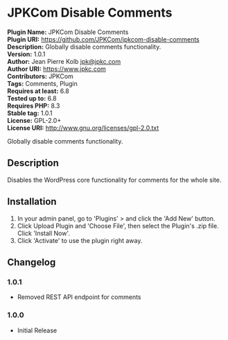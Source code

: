 # JPKCom Disable Comments

**Plugin Name:** JPKCom Disable Comments  
**Plugin URI:** https://github.com/JPKCom/jpkcom-disable-comments  
**Description:** Globally disable comments functionality.  
**Version:** 1.0.1  
**Author:** Jean Pierre Kolb <jpk@jpkc.com>  
**Author URI:** https://www.jpkc.com  
**Contributors:** JPKCom  
**Tags:** Comments, Plugin  
**Requires at least:** 6.8  
**Tested up to:** 6.8  
**Requires PHP:** 8.3  
**Stable tag:** 1.0.1  
**License:** GPL-2.0+  
**License URI:** http://www.gnu.org/licenses/gpl-2.0.txt

Globally disable comments functionality.


## Description

Disables the WordPress core functionality for comments for the whole site.


## Installation

1. In your admin panel, go to 'Plugins' > and click the 'Add New' button.
2. Click Upload Plugin and 'Choose File', then select the Plugin's .zip file. Click 'Install Now'.
3. Click 'Activate' to use the plugin right away.


## Changelog

### 1.0.1
* Removed REST API endpoint for comments

### 1.0.0
* Initial Release
